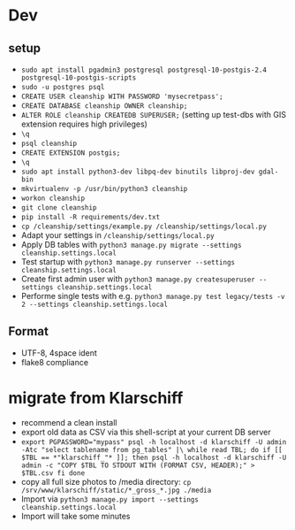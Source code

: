 # Dev

## setup

* `sudo apt install pgadmin3 postgresql postgresql-10-postgis-2.4  postgresql-10-postgis-scripts`
* `sudo -u postgres psql`
* `CREATE USER cleanship WITH PASSWORD 'mysecretpass';`
* `CREATE DATABASE cleanship OWNER cleanship;`
* `ALTER ROLE cleanship CREATEDB SUPERUSER;` (setting up test-dbs with GIS extension requires high privileges)
* `\q`
* `psql cleanship`
* `CREATE EXTENSION postgis;`
* `\q`
* `sudo apt install python3-dev libpq-dev binutils libproj-dev gdal-bin`
* `mkvirtualenv -p /usr/bin/python3 cleanship`
* `workon cleanship`
* `git clone cleanship`
* `pip install -R requirements/dev.txt`
* `cp /cleanship/settings/example.py /cleanship/settings/local.py`
* Adapt your settings in `/cleanship/settings/local.py`
* Apply DB tables with `python3 manage.py migrate --settings cleanship.settings.local`
* Test startup with `python3 manage.py runserver --settings cleanship.settings.local`
* Create first admin user with `python3 manage.py createsuperuser --settings cleanship.settings.local`
* Performe single tests with e.g. `python3 manage.py test legacy/tests -v 2 --settings cleanship.settings.local`

## Format

* UTF-8, 4space ident
* flake8 compliance

# migrate from Klarschiff

* recommend a clean install 
* export old data as CSV via this shell-script at your current DB server
* `export PGPASSWORD="mypass"
psql -h localhost -d klarschiff -U admin -Atc "select tablename from pg_tables" |\
  while read TBL; do
    if [[ $TBL == *"klarschiff_"* ]]; then
        psql -h localhost -d klarschiff -U admin -c "COPY $TBL TO STDOUT WITH (FORMAT CSV, HEADER);" > $TBL.csv
    fi
  done`
* copy all full size photos to /media directory: `cp /srv/www/klarschiff/static/*_gross_*.jpg ./media`
* Import via `python3 manage.py import --settings cleanship.settings.local`
* Import will take some minutes
